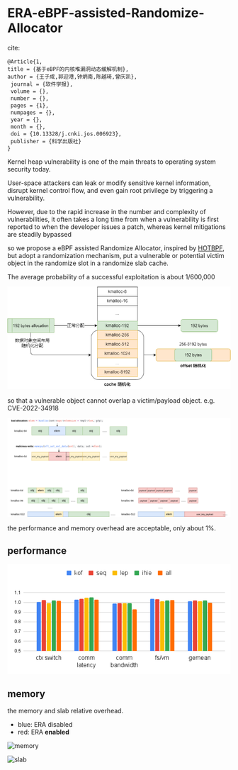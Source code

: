 # ERA-eBPF-assisted-Randomize-Allocator

cite:
```
@Article{1,
title = {基于eBPF的内核堆漏洞动态缓解机制},
author = {王子成,郭迎港,钟炳南,陈越琦,曾庆凯},
 journal = {软件学报},
 volume = {},
 number = {},
 pages = {1},
 numpages = {},
 year = {},
 month = {},
 doi = {10.13328/j.cnki.jos.006923},
 publisher = {科学出版社}
}
```

Kernel heap vulnerability is one of the main threats to operating system security today. 

User-space attackers can leak or modify sensitive kernel information, disrupt kernel control flow, and even gain root privilege by triggering a vulnerability. 

However, due to the rapid increase in the number and complexity of vulnerabilities, it often takes a long time from when a vulnerability is first reported to when the developer issues a patch, whereas kernel mitigations are steadily bypassed

so we propose a eBPF assisted Randomize Allocator, inspired by [HOTBPF](https://www.youtube.com/watch?v=1KSLTsgxaSU), but adopt a randomization mechanism, put a vulnerable or potential victim object in the randomize slot in a randomize slab cache.

The average probability of a successful exploitation is about 1/600,000

![allocator](./fig/allocator.png)

so that a vulnerable object cannot overlap a victim/payload object. e.g. CVE-2022-34918

![attack1](./fig/CVE-2022-34918-rand.png)

the performance and memory overhead are acceptable, only about 1%.

## performance

![lmbench](./fig/lmbench.png)

## memory

the memory and slab relative overhead.

- blue: ERA disabled
- red: ERA **enabled**

![memory](./fig/%E5%9B%BE14%20(a).png)

![slab](./fig/图14%20(b).png)
